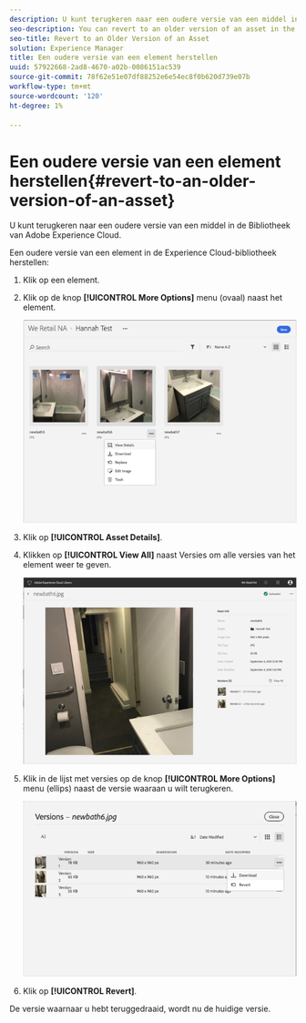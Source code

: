 ```yaml
---
description: U kunt terugkeren naar een oudere versie van een middel in de Bibliotheek van Adobe Experience Cloud.
seo-description: You can revert to an older version of an asset in the Adobe Experience Cloud Library.
seo-title: Revert to an Older Version of an Asset
solution: Experience Manager
title: Een oudere versie van een element herstellen
uuid: 57922668-2ad8-4670-a02b-0086151ac539
source-git-commit: 78f62e51e07df88252e6e54ec8f0b620d739e07b
workflow-type: tm+mt
source-wordcount: '120'
ht-degree: 1%

---
```



# Een oudere versie van een element herstellen{#revert-to-an-older-version-of-an-asset}

U kunt terugkeren naar een oudere versie van een middel in de Bibliotheek van Adobe Experience Cloud.

Een oudere versie van een element in de Experience Cloud-bibliotheek herstellen:

1. Klik op een element.
1. Klik op de knop **[!UICONTROL More Options]** menu (ovaal) naast het element.

   ![](assets/library_asset_options.png)

1. Klik op **[!UICONTROL Asset Details]**.
1. Klikken op **[!UICONTROL View All]** naast Versies om alle versies van het element weer te geven.

   ![](assets/library_details_versions.png)

1. Klik in de lijst met versies op de knop **[!UICONTROL More Options]** menu (ellips) naast de versie waaraan u wilt terugkeren.

   ![](assets/library_versions_download_revert.png)

1. Klik op **[!UICONTROL Revert]**.

De versie waarnaar u hebt teruggedraaid, wordt nu de huidige versie.
